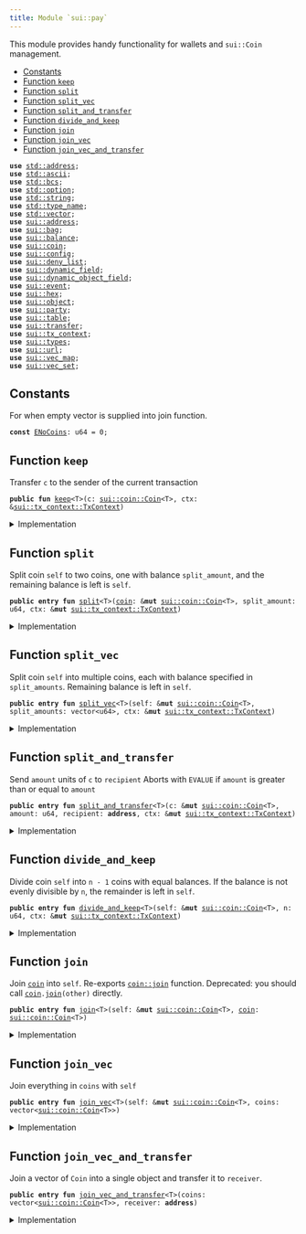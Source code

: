 ```yaml
---
title: Module `sui::pay`
---
```


This module provides handy functionality for wallets and <code>sui::Coin</code> management.


-  [Constants](#@Constants_0)
-  [Function `keep`](#sui_pay_keep)
-  [Function `split`](#sui_pay_split)
-  [Function `split_vec`](#sui_pay_split_vec)
-  [Function `split_and_transfer`](#sui_pay_split_and_transfer)
-  [Function `divide_and_keep`](#sui_pay_divide_and_keep)
-  [Function `join`](#sui_pay_join)
-  [Function `join_vec`](#sui_pay_join_vec)
-  [Function `join_vec_and_transfer`](#sui_pay_join_vec_and_transfer)


<pre><code><b>use</b> <a href="../std/address.md#std_address">std::address</a>;
<b>use</b> <a href="../std/ascii.md#std_ascii">std::ascii</a>;
<b>use</b> <a href="../std/bcs.md#std_bcs">std::bcs</a>;
<b>use</b> <a href="../std/option.md#std_option">std::option</a>;
<b>use</b> <a href="../std/string.md#std_string">std::string</a>;
<b>use</b> <a href="../std/type_name.md#std_type_name">std::type_name</a>;
<b>use</b> <a href="../std/vector.md#std_vector">std::vector</a>;
<b>use</b> <a href="../sui/address.md#sui_address">sui::address</a>;
<b>use</b> <a href="../sui/bag.md#sui_bag">sui::bag</a>;
<b>use</b> <a href="../sui/balance.md#sui_balance">sui::balance</a>;
<b>use</b> <a href="../sui/coin.md#sui_coin">sui::coin</a>;
<b>use</b> <a href="../sui/config.md#sui_config">sui::config</a>;
<b>use</b> <a href="../sui/deny_list.md#sui_deny_list">sui::deny_list</a>;
<b>use</b> <a href="../sui/dynamic_field.md#sui_dynamic_field">sui::dynamic_field</a>;
<b>use</b> <a href="../sui/dynamic_object_field.md#sui_dynamic_object_field">sui::dynamic_object_field</a>;
<b>use</b> <a href="../sui/event.md#sui_event">sui::event</a>;
<b>use</b> <a href="../sui/hex.md#sui_hex">sui::hex</a>;
<b>use</b> <a href="../sui/object.md#sui_object">sui::object</a>;
<b>use</b> <a href="../sui/multiparty.md#sui_party">sui::party</a>;
<b>use</b> <a href="../sui/table.md#sui_table">sui::table</a>;
<b>use</b> <a href="../sui/transfer.md#sui_transfer">sui::transfer</a>;
<b>use</b> <a href="../sui/tx_context.md#sui_tx_context">sui::tx_context</a>;
<b>use</b> <a href="../sui/types.md#sui_types">sui::types</a>;
<b>use</b> <a href="../sui/url.md#sui_url">sui::url</a>;
<b>use</b> <a href="../sui/vec_map.md#sui_vec_map">sui::vec_map</a>;
<b>use</b> <a href="../sui/vec_set.md#sui_vec_set">sui::vec_set</a>;
</code></pre>



<a name="@Constants_0"></a>

## Constants


<a name="sui_pay_ENoCoins"></a>

For when empty vector is supplied into join function.


<pre><code><b>const</b> <a href="../sui/pay.md#sui_pay_ENoCoins">ENoCoins</a>: u64 = 0;
</code></pre>



<a name="sui_pay_keep"></a>

## Function `keep`

Transfer <code>c</code> to the sender of the current transaction


<pre><code><b>public</b> <b>fun</b> <a href="../sui/pay.md#sui_pay_keep">keep</a>&lt;T&gt;(c: <a href="../sui/coin.md#sui_coin_Coin">sui::coin::Coin</a>&lt;T&gt;, ctx: &<a href="../sui/tx_context.md#sui_tx_context_TxContext">sui::tx_context::TxContext</a>)
</code></pre>



<details>
<summary>Implementation</summary>


<pre><code><b>public</b> <b>fun</b> <a href="../sui/pay.md#sui_pay_keep">keep</a>&lt;T&gt;(c: Coin&lt;T&gt;, ctx: &TxContext) {
    <a href="../sui/transfer.md#sui_transfer_public_transfer">transfer::public_transfer</a>(c, ctx.sender())
}
</code></pre>



</details>

<a name="sui_pay_split"></a>

## Function `split`

Split coin <code>self</code> to two coins, one with balance <code>split_amount</code>,
and the remaining balance is left is <code>self</code>.


<pre><code><b>public</b> <b>entry</b> <b>fun</b> <a href="../sui/pay.md#sui_pay_split">split</a>&lt;T&gt;(<a href="../sui/coin.md#sui_coin">coin</a>: &<b>mut</b> <a href="../sui/coin.md#sui_coin_Coin">sui::coin::Coin</a>&lt;T&gt;, split_amount: u64, ctx: &<b>mut</b> <a href="../sui/tx_context.md#sui_tx_context_TxContext">sui::tx_context::TxContext</a>)
</code></pre>



<details>
<summary>Implementation</summary>


<pre><code><b>public</b> <b>entry</b> <b>fun</b> <a href="../sui/pay.md#sui_pay_split">split</a>&lt;T&gt;(<a href="../sui/coin.md#sui_coin">coin</a>: &<b>mut</b> Coin&lt;T&gt;, split_amount: u64, ctx: &<b>mut</b> TxContext) {
    <a href="../sui/pay.md#sui_pay_keep">keep</a>(<a href="../sui/coin.md#sui_coin">coin</a>.<a href="../sui/pay.md#sui_pay_split">split</a>(split_amount, ctx), ctx)
}
</code></pre>



</details>

<a name="sui_pay_split_vec"></a>

## Function `split_vec`

Split coin <code>self</code> into multiple coins, each with balance specified
in <code>split_amounts</code>. Remaining balance is left in <code>self</code>.


<pre><code><b>public</b> <b>entry</b> <b>fun</b> <a href="../sui/pay.md#sui_pay_split_vec">split_vec</a>&lt;T&gt;(self: &<b>mut</b> <a href="../sui/coin.md#sui_coin_Coin">sui::coin::Coin</a>&lt;T&gt;, split_amounts: vector&lt;u64&gt;, ctx: &<b>mut</b> <a href="../sui/tx_context.md#sui_tx_context_TxContext">sui::tx_context::TxContext</a>)
</code></pre>



<details>
<summary>Implementation</summary>


<pre><code><b>public</b> <b>entry</b> <b>fun</b> <a href="../sui/pay.md#sui_pay_split_vec">split_vec</a>&lt;T&gt;(self: &<b>mut</b> Coin&lt;T&gt;, split_amounts: vector&lt;u64&gt;, ctx: &<b>mut</b> TxContext) {
    <b>let</b> (<b>mut</b> i, len) = (0, split_amounts.length());
    <b>while</b> (i &lt; len) {
        <a href="../sui/pay.md#sui_pay_split">split</a>(self, split_amounts[i], ctx);
        i = i + 1;
    };
}
</code></pre>



</details>

<a name="sui_pay_split_and_transfer"></a>

## Function `split_and_transfer`

Send <code>amount</code> units of <code>c</code> to <code>recipient</code>
Aborts with <code>EVALUE</code> if <code>amount</code> is greater than or equal to <code>amount</code>


<pre><code><b>public</b> <b>entry</b> <b>fun</b> <a href="../sui/pay.md#sui_pay_split_and_transfer">split_and_transfer</a>&lt;T&gt;(c: &<b>mut</b> <a href="../sui/coin.md#sui_coin_Coin">sui::coin::Coin</a>&lt;T&gt;, amount: u64, recipient: <b>address</b>, ctx: &<b>mut</b> <a href="../sui/tx_context.md#sui_tx_context_TxContext">sui::tx_context::TxContext</a>)
</code></pre>



<details>
<summary>Implementation</summary>


<pre><code><b>public</b> <b>entry</b> <b>fun</b> <a href="../sui/pay.md#sui_pay_split_and_transfer">split_and_transfer</a>&lt;T&gt;(
    c: &<b>mut</b> Coin&lt;T&gt;,
    amount: u64,
    recipient: <b>address</b>,
    ctx: &<b>mut</b> TxContext,
) {
    <a href="../sui/transfer.md#sui_transfer_public_transfer">transfer::public_transfer</a>(c.<a href="../sui/pay.md#sui_pay_split">split</a>(amount, ctx), recipient)
}
</code></pre>



</details>

<a name="sui_pay_divide_and_keep"></a>

## Function `divide_and_keep`

Divide coin <code>self</code> into <code>n - 1</code> coins with equal balances. If the balance is
not evenly divisible by <code>n</code>, the remainder is left in <code>self</code>.


<pre><code><b>public</b> <b>entry</b> <b>fun</b> <a href="../sui/pay.md#sui_pay_divide_and_keep">divide_and_keep</a>&lt;T&gt;(self: &<b>mut</b> <a href="../sui/coin.md#sui_coin_Coin">sui::coin::Coin</a>&lt;T&gt;, n: u64, ctx: &<b>mut</b> <a href="../sui/tx_context.md#sui_tx_context_TxContext">sui::tx_context::TxContext</a>)
</code></pre>



<details>
<summary>Implementation</summary>


<pre><code><b>public</b> <b>entry</b> <b>fun</b> <a href="../sui/pay.md#sui_pay_divide_and_keep">divide_and_keep</a>&lt;T&gt;(self: &<b>mut</b> Coin&lt;T&gt;, n: u64, ctx: &<b>mut</b> TxContext) {
    <b>let</b> <b>mut</b> vec: vector&lt;Coin&lt;T&gt;&gt; = self.divide_into_n(n, ctx);
    <b>let</b> (<b>mut</b> i, len) = (0, vec.length());
    <b>while</b> (i &lt; len) {
        <a href="../sui/transfer.md#sui_transfer_public_transfer">transfer::public_transfer</a>(vec.pop_back(), ctx.sender());
        i = i + 1;
    };
    vec.destroy_empty();
}
</code></pre>



</details>

<a name="sui_pay_join"></a>

## Function `join`

Join <code><a href="../sui/coin.md#sui_coin">coin</a></code> into <code>self</code>. Re-exports <code><a href="../sui/coin.md#sui_coin_join">coin::join</a></code> function.
Deprecated: you should call <code><a href="../sui/coin.md#sui_coin">coin</a>.<a href="../sui/pay.md#sui_pay_join">join</a>(other)</code> directly.


<pre><code><b>public</b> <b>entry</b> <b>fun</b> <a href="../sui/pay.md#sui_pay_join">join</a>&lt;T&gt;(self: &<b>mut</b> <a href="../sui/coin.md#sui_coin_Coin">sui::coin::Coin</a>&lt;T&gt;, <a href="../sui/coin.md#sui_coin">coin</a>: <a href="../sui/coin.md#sui_coin_Coin">sui::coin::Coin</a>&lt;T&gt;)
</code></pre>



<details>
<summary>Implementation</summary>


<pre><code><b>public</b> <b>entry</b> <b>fun</b> <a href="../sui/pay.md#sui_pay_join">join</a>&lt;T&gt;(self: &<b>mut</b> Coin&lt;T&gt;, <a href="../sui/coin.md#sui_coin">coin</a>: Coin&lt;T&gt;) {
    self.<a href="../sui/pay.md#sui_pay_join">join</a>(<a href="../sui/coin.md#sui_coin">coin</a>)
}
</code></pre>



</details>

<a name="sui_pay_join_vec"></a>

## Function `join_vec`

Join everything in <code>coins</code> with <code>self</code>


<pre><code><b>public</b> <b>entry</b> <b>fun</b> <a href="../sui/pay.md#sui_pay_join_vec">join_vec</a>&lt;T&gt;(self: &<b>mut</b> <a href="../sui/coin.md#sui_coin_Coin">sui::coin::Coin</a>&lt;T&gt;, coins: vector&lt;<a href="../sui/coin.md#sui_coin_Coin">sui::coin::Coin</a>&lt;T&gt;&gt;)
</code></pre>



<details>
<summary>Implementation</summary>


<pre><code><b>public</b> <b>entry</b> <b>fun</b> <a href="../sui/pay.md#sui_pay_join_vec">join_vec</a>&lt;T&gt;(self: &<b>mut</b> Coin&lt;T&gt;, <b>mut</b> coins: vector&lt;Coin&lt;T&gt;&gt;) {
    <b>let</b> (<b>mut</b> i, len) = (0, coins.length());
    <b>while</b> (i &lt; len) {
        <b>let</b> <a href="../sui/coin.md#sui_coin">coin</a> = coins.pop_back();
        self.<a href="../sui/pay.md#sui_pay_join">join</a>(<a href="../sui/coin.md#sui_coin">coin</a>);
        i = i + 1
    };
    // safe because we've drained the vector
    coins.destroy_empty()
}
</code></pre>



</details>

<a name="sui_pay_join_vec_and_transfer"></a>

## Function `join_vec_and_transfer`

Join a vector of <code>Coin</code> into a single object and transfer it to <code>receiver</code>.


<pre><code><b>public</b> <b>entry</b> <b>fun</b> <a href="../sui/pay.md#sui_pay_join_vec_and_transfer">join_vec_and_transfer</a>&lt;T&gt;(coins: vector&lt;<a href="../sui/coin.md#sui_coin_Coin">sui::coin::Coin</a>&lt;T&gt;&gt;, receiver: <b>address</b>)
</code></pre>



<details>
<summary>Implementation</summary>


<pre><code><b>public</b> <b>entry</b> <b>fun</b> <a href="../sui/pay.md#sui_pay_join_vec_and_transfer">join_vec_and_transfer</a>&lt;T&gt;(<b>mut</b> coins: vector&lt;Coin&lt;T&gt;&gt;, receiver: <b>address</b>) {
    <b>assert</b>!(coins.length() &gt; 0, <a href="../sui/pay.md#sui_pay_ENoCoins">ENoCoins</a>);
    <b>let</b> <b>mut</b> self = coins.pop_back();
    <a href="../sui/pay.md#sui_pay_join_vec">join_vec</a>(&<b>mut</b> self, coins);
    <a href="../sui/transfer.md#sui_transfer_public_transfer">transfer::public_transfer</a>(self, receiver)
}
</code></pre>



</details>
